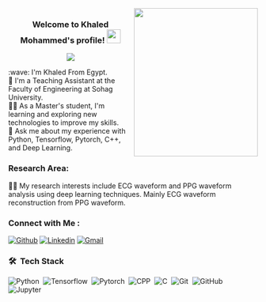 
<img width="250" align="right" height="300" src="https://media.tenor.com/ow94qLGI8WsAAAAC/ai.gif">   

<h3 align="center">
  Welcome to Khaled Mohammed's profile!
  <img src="https://media.giphy.com/media/hvRJCLFzcasrR4ia7z/giphy.gif" width="28">
</h3>

<!-- Typing SVG by DenverCoder1 - https://github.com/DenverCoder1/readme-typing-svg -->
<p align="center">
  <a href="https://github.com/DenverCoder1/readme-typing-svg"><img src="https://readme-typing-svg.herokuapp.com/?lines=Teaching%20%20Assistant%20;All%20Our%20Dreams%20Can%20Come%20True&font=Fira%20Code&center=true&width=440&height=45&color=f75c7e&vCenter=true&size=22"></a>
</p> 
:wave: I'm Khaled From Egypt.<br />
🏢 I'm a Teaching Assistant at the Faculty of Engineering at Sohag University.<br />
👨‍💻 As a Master's student, I'm learning and exploring new technologies to improve my skills.<br />
💬 Ask me about my experience with Python, Tensorflow, Pytorch, C++, and Deep Learning.<br />

### Research Area:
👨‍🔬 My research interests include ECG waveform and PPG waveform analysis using deep learning techniques. Mainly ECG waveform reconstruction from PPG waveform.

### Connect with Me :
[![Github](https://img.shields.io/badge/-Github-000?style=flat&logo=Github&logoColor=white)](https://github.com/Khaled-Mohammed-Abdelgaber)
[![Linkedin](https://img.shields.io/badge/-LinkedIn-blue?style=flat&logo=Linkedin&logoColor=white)](https://www.linkedin.com/in/khaled-mohammed-1b2a6119a/)
[![Gmail](https://img.shields.io/badge/-Gmail-c14438?style=flat&logo=Gmail&logoColor=white)](mailto:khaled.edu.engineer@gmail.com)

### 🛠 &nbsp;Tech Stack
![Python](https://img.shields.io/badge/-Python-05122A?style=flat&logo=Python)&nbsp;
![Tensorflow](https://img.shields.io/badge/-Tensorflow-05122A?style=flat&logo=Tensorflow)&nbsp;
![Pytorch](https://img.shields.io/badge/-Pytorch-05122A?style=flat&logo=Pytorch)&nbsp;
![CPP](https://img.shields.io/badge/-CPP-05122A?style=flat&logo=CPP&logoColor=563D7C)&nbsp;
![C](https://img.shields.io/badge/-C-05122A?style=flat&logo=C)&nbsp;
![Git](https://img.shields.io/badge/-Git-05122A?style=flat&logo=git)&nbsp;
![GitHub](https://img.shields.io/badge/-GitHub-05122A?style=flat&logo=github)&nbsp;
![Jupyter](https://img.shields.io/badge/-Jupyter-05122A?style=flat&logo=Jupyter&logoColor=007ACC)&nbsp;
